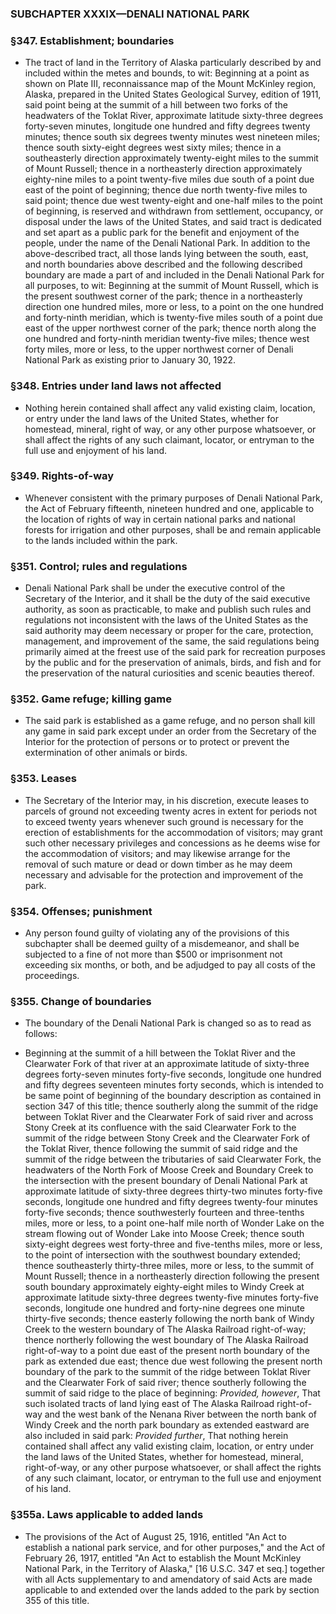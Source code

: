 ### SUBCHAPTER XXXIX—DENALI NATIONAL PARK

### §347. Establishment; boundaries
* The tract of land in the Territory of Alaska particularly described by and included within the metes and bounds, to wit: Beginning at a point as shown on Plate III, reconnaissance map of the Mount McKinley region, Alaska, prepared in the United States Geological Survey, edition of 1911, said point being at the summit of a hill between two forks of the headwaters of the Toklat River, approximate latitude sixty-three degrees forty-seven minutes, longitude one hundred and fifty degrees twenty minutes; thence south six degrees twenty minutes west nineteen miles; thence south sixty-eight degrees west sixty miles; thence in a southeasterly direction approximately twenty-eight miles to the summit of Mount Russell; thence in a northeasterly direction approximately eighty-nine miles to a point twenty-five miles due south of a point due east of the point of beginning; thence due north twenty-five miles to said point; thence due west twenty-eight and one-half miles to the point of beginning, is reserved and withdrawn from settlement, occupancy, or disposal under the laws of the United States, and said tract is dedicated and set apart as a public park for the benefit and enjoyment of the people, under the name of the Denali National Park. In addition to the above-described tract, all those lands lying between the south, east, and north boundaries above described and the following described boundary are made a part of and included in the Denali National Park for all purposes, to wit: Beginning at the summit of Mount Russell, which is the present southwest corner of the park; thence in a northeasterly direction one hundred miles, more or less, to a point on the one hundred and forty-ninth meridian, which is twenty-five miles south of a point due east of the upper northwest corner of the park; thence north along the one hundred and forty-ninth meridian twenty-five miles; thence west forty miles, more or less, to the upper northwest corner of Denali National Park as existing prior to January 30, 1922.

### §348. Entries under land laws not affected
* Nothing herein contained shall affect any valid existing claim, location, or entry under the land laws of the United States, whether for homestead, mineral, right of way, or any other purpose whatsoever, or shall affect the rights of any such claimant, locator, or entryman to the full use and enjoyment of his land.

### §349. Rights-of-way
* Whenever consistent with the primary purposes of Denali National Park, the Act of February fifteenth, nineteen hundred and one, applicable to the location of rights of way in certain national parks and national forests for irrigation and other purposes, shall be and remain applicable to the lands included within the park.

### §351. Control; rules and regulations
* Denali National Park shall be under the executive control of the Secretary of the Interior, and it shall be the duty of the said executive authority, as soon as practicable, to make and publish such rules and regulations not inconsistent with the laws of the United States as the said authority may deem necessary or proper for the care, protection, management, and improvement of the same, the said regulations being primarily aimed at the freest use of the said park for recreation purposes by the public and for the preservation of animals, birds, and fish and for the preservation of the natural curiosities and scenic beauties thereof.

### §352. Game refuge; killing game
* The said park is established as a game refuge, and no person shall kill any game in said park except under an order from the Secretary of the Interior for the protection of persons or to protect or prevent the extermination of other animals or birds.

### §353. Leases
* The Secretary of the Interior may, in his discretion, execute leases to parcels of ground not exceeding twenty acres in extent for periods not to exceed twenty years whenever such ground is necessary for the erection of establishments for the accommodation of visitors; may grant such other necessary privileges and concessions as he deems wise for the accommodation of visitors; and may likewise arrange for the removal of such mature or dead or down timber as he may deem necessary and advisable for the protection and improvement of the park.

### §354. Offenses; punishment
* Any person found guilty of violating any of the provisions of this subchapter shall be deemed guilty of a misdemeanor, and shall be subjected to a fine of not more than $500 or imprisonment not exceeding six months, or both, and be adjudged to pay all costs of the proceedings.

### §355. Change of boundaries
* The boundary of the Denali National Park is changed so as to read as follows:

* Beginning at the summit of a hill between the Toklat River and the Clearwater Fork of that river at an approximate latitude of sixty-three degrees forty-seven minutes forty-five seconds, longitude one hundred and fifty degrees seventeen minutes forty seconds, which is intended to be same point of beginning of the boundary description as contained in section 347 of this title; thence southerly along the summit of the ridge between Toklat River and the Clearwater Fork of said river and across Stony Creek at its confluence with the said Clearwater Fork to the summit of the ridge between Stony Creek and the Clearwater Fork of the Toklat River, thence following the summit of said ridge and the summit of the ridge between the tributaries of said Clearwater Fork, the headwaters of the North Fork of Moose Creek and Boundary Creek to the intersection with the present boundary of Denali National Park at approximate latitude of sixty-three degrees thirty-two minutes forty-five seconds, longitude one hundred and fifty degrees twenty-four minutes forty-five seconds; thence southwesterly fourteen and three-tenths miles, more or less, to a point one-half mile north of Wonder Lake on the stream flowing out of Wonder Lake into Moose Creek; thence south sixty-eight degrees west forty-three and five-tenths miles, more or less, to the point of intersection with the southwest boundary extended; thence southeasterly thirty-three miles, more or less, to the summit of Mount Russell; thence in a northeasterly direction following the present south boundary approximately eighty-eight miles to Windy Creek at approximate latitude sixty-three degrees twenty-five minutes forty-five seconds, longitude one hundred and forty-nine degrees one minute thirty-five seconds; thence easterly following the north bank of Windy Creek to the western boundary of The Alaska Railroad right-of-way; thence northerly following the west boundary of The Alaska Railroad right-of-way to a point due east of the present north boundary of the park as extended due east; thence due west following the present north boundary of the park to the summit of the ridge between Toklat River and the Clearwater Fork of said river; thence southerly following the summit of said ridge to the place of beginning: _Provided, however_, That such isolated tracts of land lying east of The Alaska Railroad right-of-way and the west bank of the Nenana River between the north bank of Windy Creek and the north park boundary as extended eastward are also included in said park: _Provided further_, That nothing herein contained shall affect any valid existing claim, location, or entry under the land laws of the United States, whether for homestead, mineral, right-of-way, or any other purpose whatsoever, or shall affect the rights of any such claimant, locator, or entryman to the full use and enjoyment of his land.

### §355a. Laws applicable to added lands
* The provisions of the Act of August 25, 1916, entitled "An Act to establish a national park service, and for other purposes," and the Act of February 26, 1917, entitled "An Act to establish the Mount McKinley National Park, in the Territory of Alaska," [16 U.S.C. 347 et seq.] together with all Acts supplementary to and amendatory of said Acts are made applicable to and extended over the lands added to the park by section 355 of this title.
